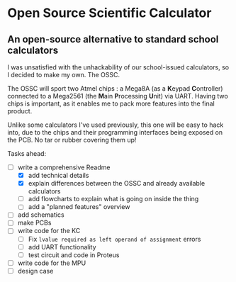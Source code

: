 # Open Source Scientific Calculator
## An open-source alternative to standard school calculators

I was unsatisfied with the unhackability of our school-issued calculators,
so I decided to make my own. The OSSC.

The OSSC will sport two Atmel chips : a Mega8A (as a **K**eypad **C**ontroller)
connected to a Mega2561 (the **M**ain **P**rocessing **U**nit) via UART.
Having two chips is important, as it enables me to pack more features into the
final product.

Unlike some calculators I've used previously, this one will be
easy to hack into, due to the chips and their programming interfaces being exposed
on the PCB. No tar or rubber covering them up!


Tasks ahead:
- [ ] write a comprehensive Readme
  - [x] add technical details
  - [x] explain differences between the OSSC and already available calculators
  - [ ] add flowcharts to explain what is going on inside the thing
  - [ ] add a "planned features" overview
- [ ] add schematics
- [ ] make PCBs
- [ ] write code for the KC
  - [ ] Fix ```lvalue required as left operand of assignment``` errors
  - [ ] add UART functionality
  - [ ] test circuit and code in Proteus
- [ ] write code for the MPU
- [ ] design case
